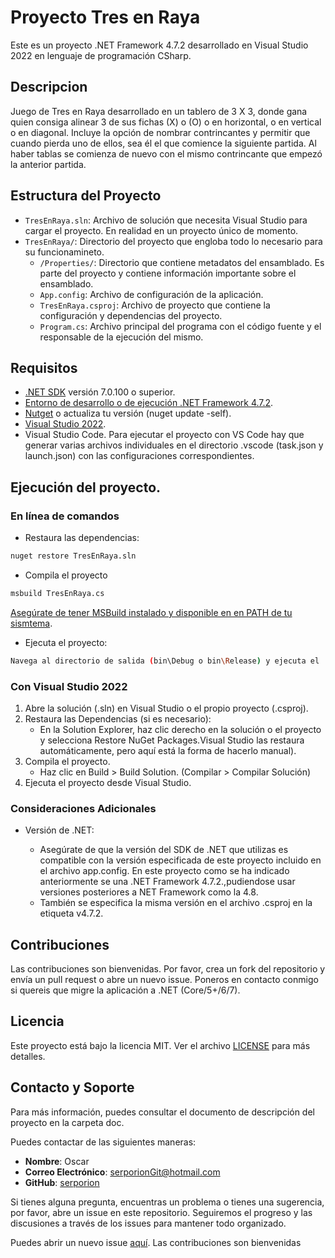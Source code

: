 # Proyecto Tres en Raya

Este es un proyecto .NET Framework 4.7.2 desarrollado en Visual Studio 2022 en lenguaje de programación CSharp.

## Descripcion

Juego de Tres en Raya desarrollado en un tablero de 3 X 3, donde gana quien consiga alinear 3 de sus fichas (X) o (O) o en horizontal, o en vertical o en diagonal. Incluye la opción de nombrar contrincantes y permitir que cuando pierda uno de ellos, sea él el que comience la siguiente partida. Al haber tablas se comienza de nuevo con el mismo contrincante que empezó la anterior partida.



## Estructura del Proyecto

- `TresEnRaya.sln`: Archivo de solución que necesita Visual Studio para cargar el proyecto. En realidad en un proyecto único de momento.
- `TresEnRaya/`: Directorio del proyecto que engloba todo lo necesario para su funcionamineto.
    - `/Properties/`: Directorio que contiene metadatos del ensamblado. Es parte del proyecto y contiene información importante sobre el ensamblado.
  - `App.config`: Archivo de configuración de la aplicación.
  - `TresEnRaya.csproj`: Archivo de proyecto que contiene la configuración y dependencias del proyecto.
  - `Program.cs`: Archivo principal del programa con el código fuente y el responsable de la ejecución del mismo.


## Requisitos

- [.NET SDK](https://dotnet.microsoft.com/download) versión 7.0.100 o superior.
- [Entorno de desarrollo o de ejecución .NET Framework 4.7.2](https://dotnet.microsoft.com/en-us/download/dotnet-framework/net472).
- [Nutget](https://dist.nuget.org/win-x86-commandline/latest/nuget.exe) o actualiza tu versión (nuget update -self).
- [Visual Studio 2022](https://visualstudio.microsoft.com/).
- Visual Studio Code. Para ejecutar el proyecto con VS Code hay que generar varias archivos individuales en el directorio .vscode (task.json y launch.json) con las configuraciones correspondientes.



## Ejecución del proyecto.

### En línea de comandos


- Restaura las dependencias:

```sh
nuget restore TresEnRaya.sln
```

- Compila el proyecto

```sh
msbuild TresEnRaya.cs
```
[Asegúrate de tener MSBuild instalado y disponible en en PATH de tu sismtema](https://learn.microsoft.com/en-us/visualstudio/msbuild/msbuild?view=vs-2022).

- Ejecuta el proyecto:

```sh
Navega al directorio de salida (bin\Debug o bin\Release) y ejecuta el .exe.
```



### Con Visual Studio 2022

1. Abre la solución (.sln) en Visual Studio o el propio proyecto (.csproj).
2. Restaura las Dependencias (si es necesario):
    - En la Solution Explorer, haz clic derecho en la solución o el proyecto y selecciona Restore NuGet Packages.Visual Studio las restaura automáticamente, pero aquí está la forma de hacerlo manual).
3. Compila el proyecto.
    - Haz clic en Build > Build Solution. (Compilar > Compilar Solución)
4. Ejecuta el proyecto desde Visual Studio.

### Consideraciones Adicionales

- Versión de .NET:

  - Asegúrate de que la versión del SDK de .NET que utilizas es compatible con la versión especificada de este proyecto incluido en el archivo app.config. En este proyecto como se ha indicado anteriormente se una .NET Framework 4.7.2.,pudiendose usar versiones posteriores a NET Framework como la 4.8.
  - También se especifica la misma versión en el archivo .csproj en la etiqueta <TargetFrameworkVersion>v4.7.2</TargetFrameworkVersion>.


## Contribuciones

Las contribuciones son bienvenidas. Por favor, crea un fork del repositorio y envía un pull request o abre un nuevo issue.
Poneros en contacto conmigo si quereis que migre la aplicación a .NET (Core/5+/6/7).

## Licencia

Este proyecto está bajo la licencia MIT. Ver el archivo [LICENSE](LICENSE) para más detalles.


## Contacto y Soporte

Para más información, puedes consultar el documento de descripción del proyecto en la carpeta doc.

Puedes contactar de las siguientes maneras:

- **Nombre**: Oscar
- **Correo Electrónico**: [serporionGit@hotmail.com](mailto:serporionGit@hotmail.com)
- **GitHub**: [serporion](https://github.com/serporion)


Si tienes alguna pregunta, encuentras un problema o tienes una sugerencia, por favor, abre un issue en este repositorio. Seguiremos el progreso y las discusiones a través de los issues para mantener todo organizado.

Puedes abrir un nuevo issue [aquí](https://github.com/serporion/Tres_En_Raya/issues/new). Las contribuciones son bienvenidas



